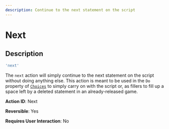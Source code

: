 ```yaml
---
description: Continue to the next statement on the script
---
```


# Next

## Description

```javascript
'next'
```

The `next` action will simply continue to the next statement on the script without doing anything else. This action is meant to be used in the `Do` property of [`Choices`](choices.md) to simply carry on with the script or, as fillers to fill up a space left by a deleted statement in an already-released game.

**Action ID**: Next

**Reversible**: Yes

**Requires User Interaction**: No

